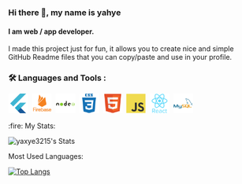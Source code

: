 ### Hi there 👋, my name is yahye
#### I am web / app developer.


I made this project just for fun, it allows you to create nice and simple GitHub Readme files that you can copy/paste and use in your profile.

### :hammer_and_wrench: Languages and Tools :
<div>

  <img src="https://github.com/devicons/devicon/blob/master/icons/flutter/flutter-original.svg" title="Flutter" alt="Flutter" width="40" height="40"/>&nbsp;
   <img src="https://github.com/devicons/devicon/blob/master/icons/firebase/firebase-plain-wordmark.svg" title="Firebase" alt="Firebase" width="40" height="40"/>&nbsp;
    <img src="https://github.com/devicons/devicon/blob/master/icons/nodejs/nodejs-original-wordmark.svg" title="NodeJS" alt="NodeJS" width="40" height="40"/>&nbsp;
  <img src="https://github.com/devicons/devicon/blob/master/icons/css3/css3-plain-wordmark.svg"  title="CSS3" alt="CSS" width="40" height="40"/>&nbsp;
  <img src="https://github.com/devicons/devicon/blob/master/icons/html5/html5-original.svg" title="HTML5" alt="HTML" width="40" height="40"/>&nbsp;
  <img src="https://github.com/devicons/devicon/blob/master/icons/javascript/javascript-original.svg" title="JavaScript" alt="JavaScript" width="40" height="40"/>&nbsp;
  <img src="https://github.com/devicons/devicon/blob/master/icons/react/react-original-wordmark.svg" title="React" alt="React" width="40" height="40"/>&nbsp;
  <img src="https://github.com/devicons/devicon/blob/master/icons/mysql/mysql-original-wordmark.svg" title="MySQL"  alt="MySQL" width="40" height="40"/>&nbsp;

 
</div>
 :fire: My Stats:


![yaxye3215's Stats](https://github-readme-stats.vercel.app/api?username=yaxye3215&theme=default&show_icons=true&hide_border=true&count_private=true)

Most Used Languages:

 [![Top Langs](https://github-readme-stats.vercel.app/api/top-langs/?username=yaxye3215&layout=compact&theme=vision-friendly-dark)](https://github.com/anuraghazra/github-readme-stats)









